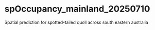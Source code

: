 # spOccupancy_mainland_20250710
Spatial prediction for spotted-tailed quoll across south eastern australia
